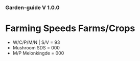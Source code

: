 ### Garden-guide V 1.0.0

# Farming Speeds Farms/Crops

- W/C/P/M/N | S/V = 93
- Mushroom SDS = 000
- M/P Melonkingde = 000
